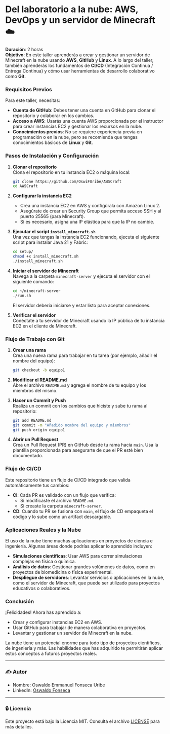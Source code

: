 # Del laboratorio a la nube: AWS, DevOps y un servidor de Minecraft :cloud:

**Duración**: 2 horas  
**Objetivo**: En este taller aprenderás a crear y gestionar un servidor de Minecraft en la nube usando **AWS**, **GitHub** y **Linux**. A lo largo del taller, también aprenderás los fundamentos de **CI/CD** (Integración Continua / Entrega Continua) y cómo usar herramientas de desarrollo colaborativo como **Git**.

### Requisitos Previos

Para este taller, necesitas:

- **Cuenta de GitHub**: Debes tener una cuenta en GitHub para clonar el repositorio y colaborar en los cambios.
- **Acceso a AWS**: Usarás una cuenta AWS proporcionada por el instructor para crear instancias EC2 y gestionar los recursos en la nube.
- **Conocimientos previos**: No se requiere experiencia previa en programación o en la nube, pero se recomienda que tengas conocimientos básicos de **Linux** y **Git**.

### Pasos de Instalación y Configuración

1. **Clonar el repositorio**  
    Clona el repositorio en tu instancia EC2 o máquina local:
    ```bash
    git clone https://github.com/OswiFUribe/AWSCraft
    cd AWSCraft
    ```

2. **Configurar la instancia EC2**  
    - Crea una instancia EC2 en AWS y configúrala con Amazon Linux 2.
    - Asegúrate de crear un Security Group que permita acceso SSH y al puerto 25565 (para Minecraft).
    - Si es necesario, asigna una IP elástica para que la IP no cambie.

3. **Ejecutar el script `install_minecraft.sh`**  
    Una vez que tengas la instancia EC2 funcionando, ejecuta el siguiente script para instalar Java 21 y Fabric:
    ```bash
    cd setup/
    chmod +x install_minecraft.sh
    ./install_minecraft.sh
    ```

4. **Iniciar el servidor de Minecraft**  
    Navega a la carpeta `minecraft-server` y ejecuta el servidor con el siguiente comando:
    ```bash
    cd ~/minecraft-server
    ./run.sh
    ```
    El servidor debería iniciarse y estar listo para aceptar conexiones.

5. **Verificar el servidor**  
    Conéctate a tu servidor de Minecraft usando la IP pública de tu instancia EC2 en el cliente de Minecraft.

### Flujo de Trabajo con Git

1. **Crear una rama**  
    Crea una nueva rama para trabajar en tu tarea (por ejemplo, añadir el nombre del equipo):
    ```bash
    git checkout -b equipo1
    ```

2. **Modificar el README.md**  
    Abre el archivo `README.md` y agrega el nombre de tu equipo y los miembros del mismo.

3. **Hacer un Commit y Push**  
    Realiza un commit con los cambios que hiciste y sube tu rama al repositorio:
    ```bash
    git add README.md
    git commit -m "Añadido nombre del equipo y miembros"
    git push origin equipo1
    ```

4. **Abrir un Pull Request**  
    Crea un Pull Request (PR) en GitHub desde tu rama hacia `main`. Usa la plantilla proporcionada para asegurarte de que el PR esté bien documentado.

### Flujo de CI/CD

Este repositorio tiene un flujo de CI/CD integrado que valida automáticamente tus cambios:

- **CI**: Cada PR es validado con un flujo que verifica:
  - Si modificaste el archivo `README.md`.
  - Si creaste la carpeta `minecraft-server`.
- **CD**: Cuando tu PR se fusiona con `main`, el flujo de CD empaqueta el código y lo sube como un artifact descargable.

### Aplicaciones Reales y la Nube

El uso de la nube tiene muchas aplicaciones en proyectos de ciencia e ingeniería. Algunas áreas donde podrías aplicar lo aprendido incluyen:

- **Simulaciones científicas**: Usar AWS para correr simulaciones complejas en física o química.
- **Análisis de datos**: Gestionar grandes volúmenes de datos, como en proyectos de biomedicina o física experimental.
- **Despliegue de servidores**: Levantar servicios o aplicaciones en la nube, como el servidor de Minecraft, que puede ser utilizado para proyectos educativos o colaborativos.

### Conclusión

¡Felicidades! Ahora has aprendido a:

- Crear y configurar instancias EC2 en AWS.
- Usar GitHub para trabajar de manera colaborativa en proyectos.
- Levantar y gestionar un servidor de Minecraft en la nube.

La nube tiene un potencial enorme para todo tipo de proyectos científicos, de ingeniería y más. Las habilidades que has adquirido te permitirán aplicar estos conceptos a futuros proyectos reales.

---
### :writing_hand: Autor
- Nombre: Oswaldo Emmanuel Fonseca Uribe
- LinkedIn: [Oswaldo Fonseca](https://www.linkedin.com/in/oswaldo-emmanuel-fonseca-uribe-9593ba21b/)

---
### :lock: Licencia

Este proyecto está bajo la Licencia MIT. Consulta el archivo [LICENSE](./LICENSE) para más detalles.
